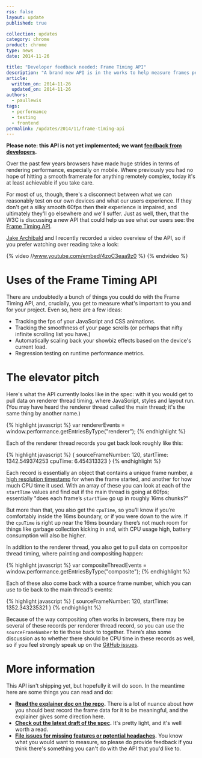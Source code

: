 ```yaml
---
rss: false
layout: update
published: true

collection: updates
category: chrome
product: chrome
type: news
date: 2014-11-26

title: "Developer feedback needed: Frame Timing API"
description: "A brand new API is in the works to help measure frames per second in the wild, but it needs your feedback."
article:
  written_on: 2014-11-26
  updated_on: 2014-11-26
authors:
  - paullewis
tags:
  - performance
  - testing
  - frontend
permalink: /updates/2014/11/frame-timing-api
---
```


**Please note: this API is not yet implemented; we want [feedback from developers](https://github.com/w3c/frame-timing/issues).**

Over the past few years browsers have made huge strides in terms of rendering performance, especially on mobile. Where previously you had no hope of hitting a smooth framerate for anything remotely complex, today it's at least achievable if you take care.

For most of us, though, there's a disconnect between what we can reasonably test on our own devices and what our users experience. If they don't get a silky smooth 60fps then their experience is impaired, and ultimately they'll go elsewhere and we'll suffer. Just as well, then, that the W3C is discussing a new API that could help us see what our users see: the [Frame Timing API](https://github.com/w3c/frame-timing).

[Jake Archibald](http://jakearchibald.com/) and I recently recorded a video overview of the API, so if you prefer watching over reading take a look:

{% video //www.youtube.com/embed/4zoC3eaa9z0 %} {% endvideo %}

# Uses of the Frame Timing API

There are undoubtedly a bunch of things you could do with the Frame Timing API, and, crucially, you get to measure what's important to you and for your project. Even so, here are a few ideas:

* Tracking the fps of your JavaScript and CSS animations.
* Tracking the smoothness of your page scrolls (or perhaps that nifty infinite scrolling list you have.)
* Automatically scaling back your showbiz effects based on the device's current load.
* Regression testing on runtime performance metrics.

# The elevator pitch

Here's what the API currently looks like in the spec: with it you would get to pull data on renderer thread timing, where JavaScript, styles and layout run. (You may have heard the renderer thread called the main thread; it's the same thing by another name.)

{% highlight javascript %}
var rendererEvents = window.performance.getEntriesByType("renderer");
{% endhighlight %}

Each of the renderer thread records you get back look roughly like this:

{% highlight javascript %}
{
  sourceFrameNumber: 120,
  startTime: 1342.549374253
  cpuTime: 6.454313323
}
{% endhighlight %}

Each record is essentially an object that contains a unique frame number, a [high resolution timestamp](http://www.w3.org/TR/hr-time/#domhighrestimestamp) for when the frame started, and another for how much CPU time it used. With an array of these you can look at each of the `startTime` values and find out if the main thread is going at 60fps; essentially "does each frame’s `startTime` go up in roughly 16ms chunks?"

But more than that, you also get the `cpuTime`, so you’ll know if you’re comfortably inside the 16ms boundary, or if you were down to the wire. If the `cpuTime` is right up near the 16ms boundary there’s not much room for things like garbage collection kicking in and, with CPU usage high, battery consumption will also be higher.

In addition to the renderer thread, you also get to pull data on compositor thread timing, where painting and compositing happen:

{% highlight javascript %}
var compositeThreadEvents = window.performance.getEntriesByType("composite");
{% endhighlight %}

Each of these also come back with a source frame number, which you can use to tie back to the main thread’s events:

{% highlight javascript %}
{
  sourceFrameNumber: 120,
  startTime: 1352.343235321
}
{% endhighlight %}

Because of the way compositing often works in browsers, there may be several of these records per renderer thread record, so you can use the `sourceFrameNumber` to tie those back to together. There’s also some discussion as to whether there should be CPU time in these records as well, so if you feel strongly speak up on the [GitHub issues](https://github.com/w3c/frame-timing/issues).

# More information

This API isn't shipping yet, but hopefully it will do soon. In the meantime here are some things you can read and do:

* **[Read the explainer doc on the repo](https://github.com/w3c/frame-timing/wiki/Explainer).** There is a lot of nuance about how you should best record the frame data for it to be meaningful, and the explainer gives some direction here.
* **[Check out the latest draft of the spec](http://w3c.github.io/frame-timing/).** It's pretty light, and it's well worth a read.
* **[File issues for missing features or potential headaches](https://github.com/w3c/frame-timing/issues).** You know what you would want to measure, so please do provide feedback if you think there's something you can't do with the API that you'd like to.
